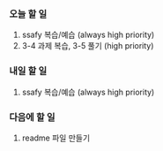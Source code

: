 ### 오늘 할 일
1. ssafy 복습/예습 (always high priority)
2. 3-4 과제 복습, 3-5 풀기 (high priority)

### 내일 할 일
1. ssafy 복습/예습 (always high priority)

### 다음에 할 일
1. readme 파일 만들기